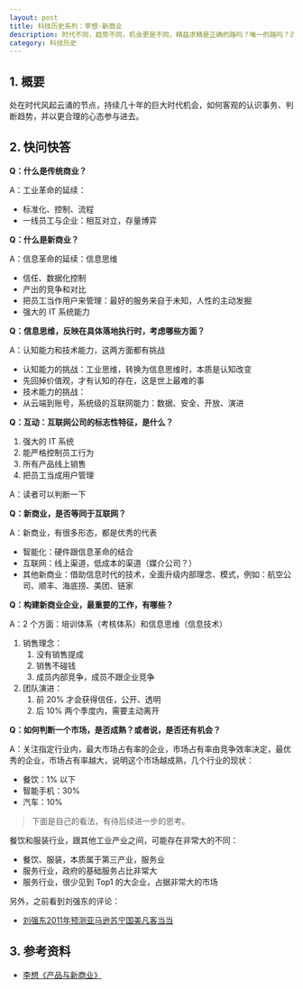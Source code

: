```yaml
---
layout: post
title: 科技历史系列：李想-新商业
description: 时代不同，趋势不同，机会更是不同，精益求精是正确的路吗？唯一的路吗？流程化的控制，是最佳的团队管理模式吗？提升流程的效率？
category: 科技历史 
---
```



## 1. 概要

处在时代风起云涌的节点，持续几十年的巨大时代机会，如何客观的认识事务、判断趋势，并以更合理的心态参与进去。

## 2. 快问快答

**Q：什么是传统商业？**

A：工业革命的延续：

* 标准化、控制、流程
* 一线员工与企业：相互对立，存量博弈

**Q：什么是新商业？**

A：信息革命的延续：信息思维

* 信任、数据化控制
* 产出的竞争和对比
* 把员工当作用户来管理：最好的服务来自于未知，人性的主动发掘
* 强大的 IT 系统能力

**Q：信息思维，反映在具体落地执行时，考虑哪些方面？**

A：认知能力和技术能力，这两方面都有挑战

* 认知能力的挑战：工业思维，转换为信息思维时，本质是认知改变
* 先回掉价值观，才有认知的存在，这是世上最难的事
* 技术能力的挑战：
* 从云端到账号，系统级的互联网能力：数据、安全、开放、演进

**Q：互动：互联网公司的标志性特征，是什么？**

1. 强大的 IT 系统
1. 能严格控制员工行为
1. 所有产品线上销售
1. 把员工当成用户管理

A：读者可以判断一下

**Q：新商业，是否等同于互联网？**

A：新商业，有很多形态，都是优秀的代表

* 智能化：硬件跟信息革命的结合
* 互联网：线上渠道，低成本的渠道（媒介公司？）
* 其他新商业：借助信息时代的技术，全面升级内部理念、模式，例如：航空公司、顺丰、海底捞、美团、链家

**Q：构建新商业企业，最重要的工作，有哪些？**

A：2 个方面：培训体系（考核体系）和信息思维（信息技术）

1. 销售理念：
	1. 没有销售提成
	1. 销售不碰钱
	1. 成员内部竞争，成员不跟企业竞争
1. 团队演进：
	1. 前 20% 才会获得信任，公开、透明
	1. 后 10% 两个季度内，需要主动离开

**Q：如何判断一个市场，是否成熟？或者说，是否还有机会？**

A：关注指定行业内，最大市场占有率的企业，市场占有率由竞争效率决定，最优秀的企业，市场占有率越大，说明这个市场越成熟，几个行业的现状：

* 餐饮：1% 以下
* 智能手机：30%
* 汽车：10%

> 下面是自己的看法，有待后续进一步的思考。

餐饮和服装行业，跟其他工业产业之间，可能存在非常大的不同：

* 餐饮、服装，本质属于第三产业，服务业
* 服务行业，政府的基础服务占比非常大
* 服务行业，很少见到 Top1 的大企业，占据非常大的市场

另外，之前看到刘强东的评论：

* [刘强东2011年预测亚马逊苏宁国美凡客当当](https://www.bilibili.com/video/av21299993/)

## 3. 参考资料

* [李想《产品与新商业》](https://www.bilibili.com/video/av21748060/)







[NingG]:    http://ningg.github.com  "NingG"

